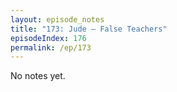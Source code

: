 ```yaml
---
layout: episode_notes
title: "173: Jude — False Teachers"
episodeIndex: 176
permalink: /ep/173
---
```

No notes yet.
